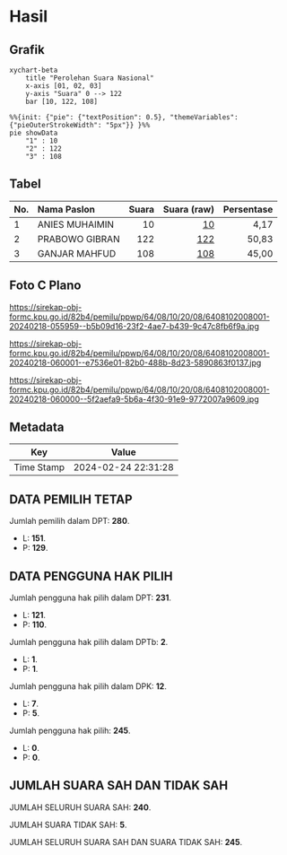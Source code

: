 # Hasil

## Grafik

```mermaid
xychart-beta
    title "Perolehan Suara Nasional"
    x-axis [01, 02, 03]
    y-axis "Suara" 0 --> 122
    bar [10, 122, 108]
```

```mermaid
%%{init: {"pie": {"textPosition": 0.5}, "themeVariables": {"pieOuterStrokeWidth": "5px"}} }%%
pie showData
    "1" : 10
    "2" : 122
    "3" : 108
```

## Tabel

| No. | Nama Paslon    | Suara | Suara (raw) | Persentase |
|:--- |:-------------- | -----:| -----------:| ----------:|
| 1   | ANIES MUHAIMIN | 10    | [10][p-1]   | 4,17       |
| 2   | PRABOWO GIBRAN | 122   | [122][p-2]  | 50,83      |
| 3   | GANJAR MAHFUD  | 108   | [108][p-3]  | 45,00      |


[p-1]: https://github.com/gigit-pemilu/pemilu-2024/blob/main/pilpres/hitung-suara/sub/64-kalimantan-timur/sub/08-kutai-timur/sub/10-kaliorang/sub/2008-citra-manunggal-jaya/sub/001-tps/sub/paslon-1.txt
[p-2]: https://github.com/gigit-pemilu/pemilu-2024/blob/main/pilpres/hitung-suara/sub/64-kalimantan-timur/sub/08-kutai-timur/sub/10-kaliorang/sub/2008-citra-manunggal-jaya/sub/001-tps/sub/paslon-2.txt
[p-3]: https://github.com/gigit-pemilu/pemilu-2024/blob/main/pilpres/hitung-suara/sub/64-kalimantan-timur/sub/08-kutai-timur/sub/10-kaliorang/sub/2008-citra-manunggal-jaya/sub/001-tps/sub/paslon-3.txt

## Foto C Plano

https://sirekap-obj-formc.kpu.go.id/82b4/pemilu/ppwp/64/08/10/20/08/6408102008001-20240218-055959--b5b09d16-23f2-4ae7-b439-9c47c8fb6f9a.jpg

https://sirekap-obj-formc.kpu.go.id/82b4/pemilu/ppwp/64/08/10/20/08/6408102008001-20240218-060001--e7536e01-82b0-488b-8d23-5890863f0137.jpg

https://sirekap-obj-formc.kpu.go.id/82b4/pemilu/ppwp/64/08/10/20/08/6408102008001-20240218-060000--5f2aefa9-5b6a-4f30-91e9-9772007a9609.jpg


## Metadata

| Key        | Value               |
| ---------- | ------------------- |
| Time Stamp | 2024-02-24 22:31:28 |


## DATA PEMILIH TETAP

Jumlah pemilih dalam DPT: **280**.
 * L: **151**.
 * P: **129**.

## DATA PENGGUNA HAK PILIH

Jumlah pengguna hak pilih dalam DPT: **231**.
 * L: **121**.
 * P: **110**.

Jumlah pengguna hak pilih dalam DPTb: **2**.
 * L: **1**.
 * P: **1**.

Jumlah pengguna hak pilih dalam DPK: **12**.
 * L: **7**.
 * P: **5**.

Jumlah pengguna hak pilih: **245**.
 * L: **0**.
 * P: **0**.

## JUMLAH SUARA SAH DAN TIDAK SAH

JUMLAH SELURUH SUARA SAH: **240**.

JUMLAH SUARA TIDAK SAH: **5**.

JUMLAH SELURUH SUARA SAH DAN SUARA TIDAK SAH: **245**.


